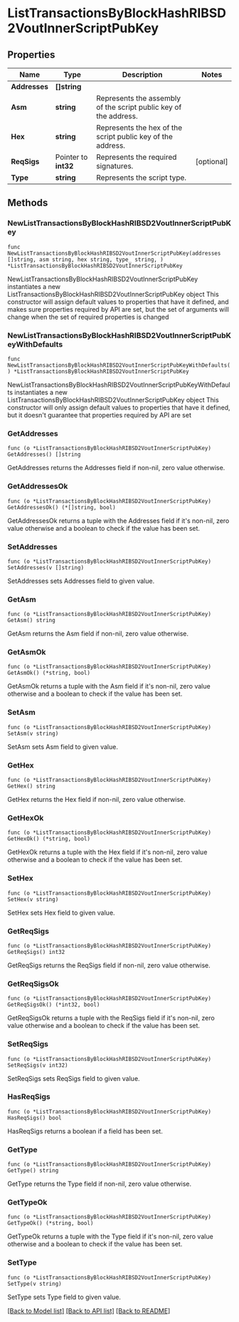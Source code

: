 # ListTransactionsByBlockHashRIBSD2VoutInnerScriptPubKey

## Properties

Name | Type | Description | Notes
------------ | ------------- | ------------- | -------------
**Addresses** | **[]string** |  | 
**Asm** | **string** | Represents the assembly of the script public key of the address. | 
**Hex** | **string** | Represents the hex of the script public key of the address. | 
**ReqSigs** | Pointer to **int32** | Represents the required signatures. | [optional] 
**Type** | **string** | Represents the script type. | 

## Methods

### NewListTransactionsByBlockHashRIBSD2VoutInnerScriptPubKey

`func NewListTransactionsByBlockHashRIBSD2VoutInnerScriptPubKey(addresses []string, asm string, hex string, type_ string, ) *ListTransactionsByBlockHashRIBSD2VoutInnerScriptPubKey`

NewListTransactionsByBlockHashRIBSD2VoutInnerScriptPubKey instantiates a new ListTransactionsByBlockHashRIBSD2VoutInnerScriptPubKey object
This constructor will assign default values to properties that have it defined,
and makes sure properties required by API are set, but the set of arguments
will change when the set of required properties is changed

### NewListTransactionsByBlockHashRIBSD2VoutInnerScriptPubKeyWithDefaults

`func NewListTransactionsByBlockHashRIBSD2VoutInnerScriptPubKeyWithDefaults() *ListTransactionsByBlockHashRIBSD2VoutInnerScriptPubKey`

NewListTransactionsByBlockHashRIBSD2VoutInnerScriptPubKeyWithDefaults instantiates a new ListTransactionsByBlockHashRIBSD2VoutInnerScriptPubKey object
This constructor will only assign default values to properties that have it defined,
but it doesn't guarantee that properties required by API are set

### GetAddresses

`func (o *ListTransactionsByBlockHashRIBSD2VoutInnerScriptPubKey) GetAddresses() []string`

GetAddresses returns the Addresses field if non-nil, zero value otherwise.

### GetAddressesOk

`func (o *ListTransactionsByBlockHashRIBSD2VoutInnerScriptPubKey) GetAddressesOk() (*[]string, bool)`

GetAddressesOk returns a tuple with the Addresses field if it's non-nil, zero value otherwise
and a boolean to check if the value has been set.

### SetAddresses

`func (o *ListTransactionsByBlockHashRIBSD2VoutInnerScriptPubKey) SetAddresses(v []string)`

SetAddresses sets Addresses field to given value.


### GetAsm

`func (o *ListTransactionsByBlockHashRIBSD2VoutInnerScriptPubKey) GetAsm() string`

GetAsm returns the Asm field if non-nil, zero value otherwise.

### GetAsmOk

`func (o *ListTransactionsByBlockHashRIBSD2VoutInnerScriptPubKey) GetAsmOk() (*string, bool)`

GetAsmOk returns a tuple with the Asm field if it's non-nil, zero value otherwise
and a boolean to check if the value has been set.

### SetAsm

`func (o *ListTransactionsByBlockHashRIBSD2VoutInnerScriptPubKey) SetAsm(v string)`

SetAsm sets Asm field to given value.


### GetHex

`func (o *ListTransactionsByBlockHashRIBSD2VoutInnerScriptPubKey) GetHex() string`

GetHex returns the Hex field if non-nil, zero value otherwise.

### GetHexOk

`func (o *ListTransactionsByBlockHashRIBSD2VoutInnerScriptPubKey) GetHexOk() (*string, bool)`

GetHexOk returns a tuple with the Hex field if it's non-nil, zero value otherwise
and a boolean to check if the value has been set.

### SetHex

`func (o *ListTransactionsByBlockHashRIBSD2VoutInnerScriptPubKey) SetHex(v string)`

SetHex sets Hex field to given value.


### GetReqSigs

`func (o *ListTransactionsByBlockHashRIBSD2VoutInnerScriptPubKey) GetReqSigs() int32`

GetReqSigs returns the ReqSigs field if non-nil, zero value otherwise.

### GetReqSigsOk

`func (o *ListTransactionsByBlockHashRIBSD2VoutInnerScriptPubKey) GetReqSigsOk() (*int32, bool)`

GetReqSigsOk returns a tuple with the ReqSigs field if it's non-nil, zero value otherwise
and a boolean to check if the value has been set.

### SetReqSigs

`func (o *ListTransactionsByBlockHashRIBSD2VoutInnerScriptPubKey) SetReqSigs(v int32)`

SetReqSigs sets ReqSigs field to given value.

### HasReqSigs

`func (o *ListTransactionsByBlockHashRIBSD2VoutInnerScriptPubKey) HasReqSigs() bool`

HasReqSigs returns a boolean if a field has been set.

### GetType

`func (o *ListTransactionsByBlockHashRIBSD2VoutInnerScriptPubKey) GetType() string`

GetType returns the Type field if non-nil, zero value otherwise.

### GetTypeOk

`func (o *ListTransactionsByBlockHashRIBSD2VoutInnerScriptPubKey) GetTypeOk() (*string, bool)`

GetTypeOk returns a tuple with the Type field if it's non-nil, zero value otherwise
and a boolean to check if the value has been set.

### SetType

`func (o *ListTransactionsByBlockHashRIBSD2VoutInnerScriptPubKey) SetType(v string)`

SetType sets Type field to given value.



[[Back to Model list]](../README.md#documentation-for-models) [[Back to API list]](../README.md#documentation-for-api-endpoints) [[Back to README]](../README.md)


